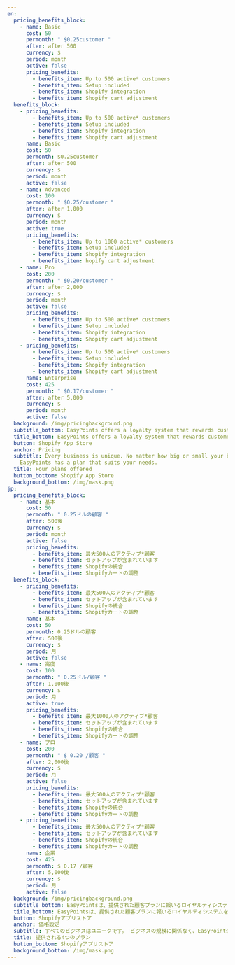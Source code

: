 ```yaml
---
en:
  pricing_benefits_block:
    - name: Basic
      cost: 50
      permonth: " $0.25customer "
      after: after 500
      currency: $
      period: month
      active: false
      pricing_benefits:
        - benefits_item: Up to 500 active* customers
        - benefits_item: Setup included
        - benefits_item: Shopify integration
        - benefits_item: Shopify cart adjustment
  benefits_block:
    - pricing_benefits:
        - benefits_item: Up to 500 active* customers
        - benefits_item: Setup included
        - benefits_item: Shopify integration
        - benefits_item: Shopify cart adjustment
      name: Basic
      cost: 50
      permonth: $0.25customer
      after: after 500
      currency: $
      period: month
      active: false
    - name: Advanced
      cost: 100
      permonth: " $0.25/customer "
      after: after 1,000
      currency: $
      period: month
      active: true
      pricing_benefits:
        - benefits_item: Up to 1000 active* customers
        - benefits_item: Setup included
        - benefits_item: Shopify integration
        - benefits_item: hopify cart adjustment
    - name: Pro
      cost: 200
      permonth: " $0.20/customer "
      after: after 2,000
      currency: $
      period: month
      active: false
      pricing_benefits:
        - benefits_item: Up to 500 active* customers
        - benefits_item: Setup included
        - benefits_item: Shopify integration
        - benefits_item: Shopify cart adjustment
    - pricing_benefits:
        - benefits_item: Up to 500 active* customers
        - benefits_item: Setup included
        - benefits_item: Shopify integration
        - benefits_item: Shopify cart adjustment
      name: Enterprise
      cost: 425
      permonth: " $0.17/customer "
      after: after 5,000
      currency: $
      period: month
      active: false
  background: /img/pricingbackground.png
  subtitle_bottom: EasyPoints offers a loyalty system that rewards customers plans offered
  title_bottom: EasyPoints offers a loyalty system that rewards customers plans offered
  button: Shopify App Store
  anchor: Pricing
  subtitle: Every business is unique. No matter how big or small your business is,
    EasyPoints has a plan that suits your needs.
  title: Four plans offered
  button_bottom: Shopify App Store
  background_bottom: /img/mask.png
jp:
  pricing_benefits_block:
    - name: 基本
      cost: 50
      permonth: " 0.25ドルの顧客 "
      after: 500後
      currency: $
      period: month
      active: false
      pricing_benefits:
        - benefits_item: 最大500人のアクティブ*顧客
        - benefits_item: セットアップが含まれています
        - benefits_item: Shopifyの統合
        - benefits_item: Shopifyカートの調整
  benefits_block:
    - pricing_benefits:
        - benefits_item: 最大500人のアクティブ*顧客
        - benefits_item: セットアップが含まれています
        - benefits_item: Shopifyの統合
        - benefits_item: Shopifyカートの調整
      name: 基本
      cost: 50
      permonth: 0.25ドルの顧客
      after: 500後
      currency: $
      period: 月
      active: false
    - name: 高度
      cost: 100
      permonth: " 0.25ドル/顧客 "
      after: 1,000後
      currency: $
      period: 月
      active: true
      pricing_benefits:
        - benefits_item: 最大1000人のアクティブ*顧客
        - benefits_item: セットアップが含まれています
        - benefits_item: Shopifyの統合
        - benefits_item: Shopifyカートの調整
    - name: プロ
      cost: 200
      permonth: " $ 0.20 /顧客 "
      after: 2,000後
      currency: $
      period: 月
      active: false
      pricing_benefits:
        - benefits_item: 最大500人のアクティブ*顧客
        - benefits_item: セットアップが含まれています
        - benefits_item: Shopifyの統合
        - benefits_item: Shopifyカートの調整
    - pricing_benefits:
        - benefits_item: 最大500人のアクティブ*顧客
        - benefits_item: セットアップが含まれています
        - benefits_item: Shopifyの統合
        - benefits_item: Shopifyカートの調整
      name: 企業
      cost: 425
      permonth: $ 0.17 /顧客
      after: 5,000後
      currency: $
      period: 月
      active: false
  background: /img/pricingbackground.png
  subtitle_bottom: EasyPointsは、提供された顧客プランに報いるロイヤルティシステムを提供します
  title_bottom: EasyPointsは、提供された顧客プランに報いるロイヤルティシステムを提供します
  button: Shopifyアプリストア
  anchor: 価格設定
  subtitle: すべてのビジネスはユニークです。 ビジネスの規模に関係なく、EasyPointsにはニーズに合ったプランがあります。
  title: 提供される4つのプラン
  button_bottom: Shopifyアプリストア
  background_bottom: /img/mask.png
---
```


